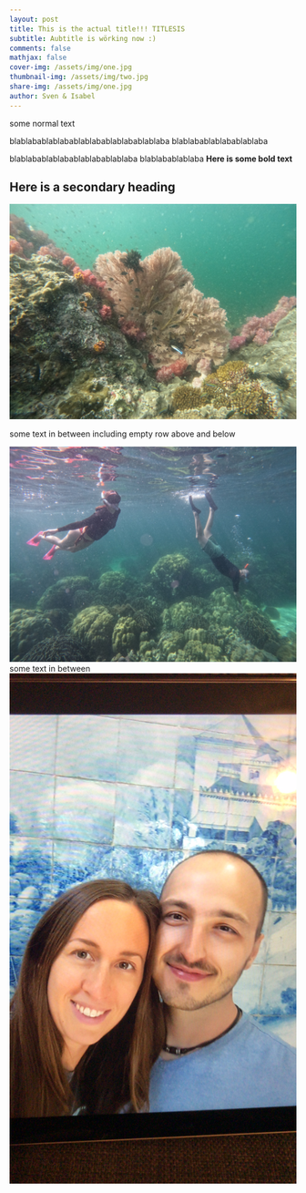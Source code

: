 ```yaml
---
layout: post
title: This is the actual title!!! TITLESIS
subtitle: Aubtitle is wörking now :)
comments: false
mathjax: false
cover-img: /assets/img/one.jpg
thumbnail-img: /assets/img/two.jpg
share-img: /assets/img/one.jpg
author: Sven & Isabel
---
```

some normal text

blablabablablabablablabablablabablablaba
blablabablablabablablaba

blablabablablabablablabablablaba
blablabablablaba
**Here is some bold text**

## Here is a secondary heading

![Test text 1](/assets/img/one.jpg "Title 1")

some text in between including empty row above and below

![Test text 2](/assets/img/two.jpg "Title twosis")
some text in between
![Test text 3](/assets/img/three.jpg "Titlesis 3")
